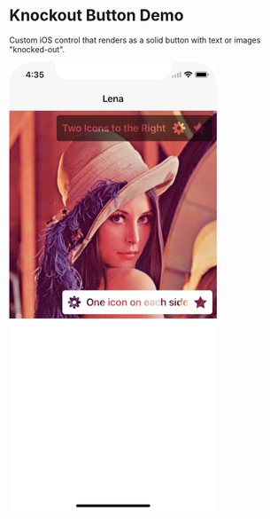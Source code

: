 # Knockout Button Demo
Custom iOS control that renders as a solid button with text or images "knocked-out".

<img src="./images/screenshot@2x.png" width="375" height="812" alt="Screenshot of the demo project" />
